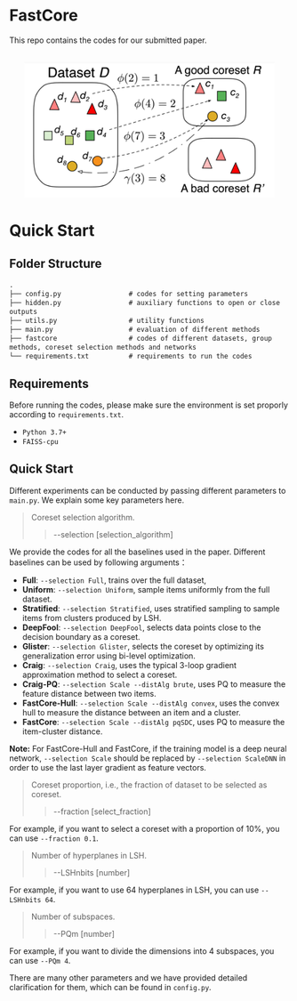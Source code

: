 # FastCore


This repo contains the codes for our submitted paper.

<p align="center">
    <br>
    <img src="Example.png" width="450"/>
<p>

# Quick Start

## Folder Structure

    .
    ├── config.py                 # codes for setting parameters
    ├── hidden.py                 # auxiliary functions to open or close outputs
    ├── utils.py                  # utility functions
    ├── main.py                   # evaluation of different methods
    ├── fastcore                  # codes of different datasets, group methods, coreset selection methods and networks
    └── requirements.txt          # requirements to run the codes



## Requirements
Before running the codes, please make sure the environment is set proporly according to `requirements.txt`. 
- `Python 3.7+`
- `FAISS-cpu`


## Quick Start
Different experiments can be conducted by passing different parameters to `main.py`.
We explain some key parameters here.

> Coreset selection algorithm.
>> --selection [selection_algorithm]

We provide the codes for all the baselines used in the paper. 
Different baselines can be used by following arguments：

- **Full**:      `--selection Full`, trains over the full dataset, 
- **Uniform**:   `--selection Uniform`, sample items uniformly from the full dataset.
- **Stratified**: `--selection Stratified`, uses stratified sampling to sample items from  clusters produced by LSH.
- **DeepFool**: `--selection DeepFool`, selects data points close to the decision boundary as a coreset.
- **Glister**: `--selection Glister`, selects the coreset by optimizing its generalization error using bi-level optimization.
- **Craig**: `--selection Craig`, uses the typical 3-loop gradient approximation method to select a coreset.
- **Craig-PQ**: `--selection Scale --distAlg brute`, uses PQ to measure the feature distance between two items.
- **FastCore-Hull**: `--selection Scale --distAlg convex`, uses the convex hull to measure the distance between an item and a cluster.
- **FastCore**:  `--selection Scale --distAlg pqSDC`, uses PQ to measure the item-cluster distance.


**Note:** For FastCore-Hull and FastCore, if the training model is a deep neural network, `--selection Scale` should be replaced by `--selection ScaleDNN` 
in order to use the last layer gradient as feature vectors.


> Coreset proportion, i.e., the fraction of dataset to be selected as coreset.
>> --fraction [select_fraction]

For example, if you want to select a coreset with a proportion of 10%, you can use `--fraction 0.1`.

> Number of hyperplanes in LSH.
>> --LSHnbits [number]

For example, if you want to use 64 hyperplanes in LSH, you can use `--LSHnbits 64`.


> Number of subspaces.
>> --PQm [number]

For example, if you want to divide the dimensions into 4 subspaces, you can use `--PQm 4`.



There are many other parameters and we have provided detailed clarification for them, which can be found in `config.py`.


